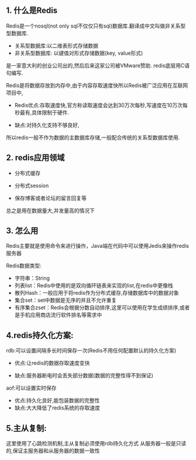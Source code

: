 ## 1. 什么是Redis

Redis是一个nosql(not only sql不仅仅只有sql)数据库.翻译成中文叫做非关系型型数据库.

- 关系型数据库:以二维表形式存储数据
- 非关系型数据库: 以键值对形式存储数据(key, value形式)

是一家意大利的创业公司出的,然后后来这家公司被VMware赞助. redis底层用C语句编写.

Redis是将数据存放到内存中,由于内容存取速度快所以Redis被广泛应用在互联网项目中,

- Redis优点:存取速度快,官方称读取速度会达到30万次每秒,写速度在10万次每秒最有,具体限制于硬件.

- 缺点:对持久化支持不够良好,

所以redis一般不作为数据的主数据库存储,一般配合传统的关系型数据库使用.



## 2. redis应用领域

- 分布式缓存

- 分布式session

- 保存博客或者论坛的留言回复等

总之是用在数据量大,并发量高的情况下

## 3. 怎么用

Redis主要就是使用命令来进行操作，Java端在代码中可以使用Jedis来操作redis服务器

Redis数据类型:

- 字符串：String
- 列表list：Redis中使用的是双向循环链表来实现的list,在redis中更像栈
- 散列Hash：一般应用于将redis作为分布式缓存,存储数据库中的数据对象
- 集合set：set中数据是无序的并且不允许重复
- 有序集合zset：Redis会根据分数自动排序,这里可以使用在学生成绩排序,或者是手机应用商店流行软件排名等需求中

## 4.redis持久化方案:

rdb:可以设置间隔多长时间保存一次\(Redis不用任何配置默认的持久化方案)

- 优点:让redis的数据存取速度变快

- 缺点:服务器断电时会丢失部分数据\(数据的完整性得不到保证\)

aof:可以设置实时保存

- 优点:持久化良好,能包装数据的完整性
- 缺点:大大降低了redis系统的存取速度


## 5.主从复制:	

这里使用了心跳检测机制,主从复制必须使用rdb持久化方式
从服务器一般是只读的,保证主服务器和从服务器的数据一致性




